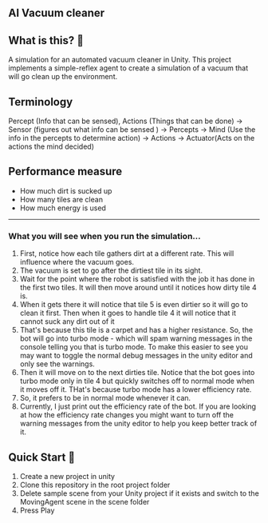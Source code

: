 ## AI Vacuum cleaner

## What is this? 🤔

A simulation for an automated vacuum cleaner in Unity. This project implements a simple-reflex agent to create a simulation of a vacuum that will go clean up the environment.

## Terminology

Percept (Info that can be sensed), Actions (Things that can be done) 
    -> Sensor (figures out what info can be sensed ) -> Percepts
    -> Mind (Use the info in the percepts to  determine action) -> Actions
    -> Actuator(Acts on the actions the mind decided) 

## Performance measure
- How much dirt is sucked up
- How many tiles are clean 
- How much energy is used

****************************************************************************************************

### What you will see when you run the simulation...

1. First, notice how each tile gathers dirt at a different rate. This will influence where the vacuum goes.
2. The vacuum is set to go after the dirtiest tile in its sight. 
3. Wait for the point where the robot is satisfied with the job it has done in the first two tiles. It will then move around until it notices how dirty tile 4 is. 
4. When it gets there it will notice that tile 5 is even dirtier so it will go to clean it first. Then when it goes to handle tile 4 it will notice that it cannot suck any dirt out of it
5. That's because this tile is a carpet and has a higher resistance. So, the bot will go into turbo mode - which will spam warning messages in the console telling you that is turbo mode. To make this easier to see you may want to toggle the normal debug messages in the unity editor and only see the warnings. 
6. Then it will move on to the next dirties tile. Notice that the bot goes into turbo mode only in tile 4 but quickly switches off to normal mode when it moves off it. THat's because turbo mode has a lower efficiency rate.
7. So, it prefers to be in normal mode whenever it can. 
8. Currently, I just print out the efficiency rate of the bot. If you are looking at how the efficiency rate changes you might want to turn off the warning messages from the unity editor to help you keep better track of it. 

## Quick Start :rocket:

1. Create a new project in unity
2. Clone this repository in the root project folder
3. Delete sample scene from your Unity project if it exists and switch to the MovingAgent scene in the scene folder
4. Press Play

